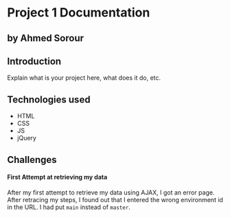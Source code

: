 # Project 1 Documentation
## by Ahmed Sorour

## Introduction

Explain what is your project here, what does it do, etc.

## Technologies used

- HTML
- CSS
- JS
- jQuery

## Challenges

#### First Attempt at retrieving my data

After my first attempt to retrieve my data using AJAX, I got an error page. After retracing my steps, I found out that I entered the wrong environment id in the URL. I had put ```main``` instead of ```master```.